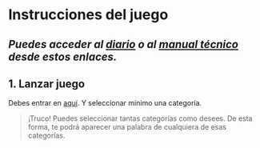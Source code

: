 # Instrucciones del juego
## *Puedes acceder al [diario](./diary.md) o al [manual técnico](./manual-tecnico.md) desde estos enlaces.*

## 1. Lanzar juego
Debes entrar en [aquí](https://gbagur-dwec-ahorcado.netlify.app/categorias.html). Y seleccionar mínimo una categoría.
> ¡Truco! Puedes seleccionar tantas categorías como desees. De esta forma, te podrá aparecer una palabra de cualquiera de esas categorías.